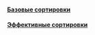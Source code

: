 #### [Базовые сортировки](basic-sorts/basic-sorts.md)
#### [Эффективные сортировки](efficient-sorts/efficient-sorts.md)
